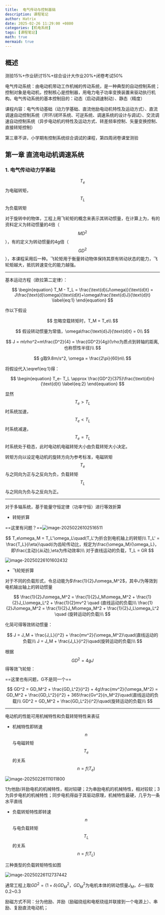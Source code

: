 ```yaml
---
title:  电气传动与控制基础
description: 课程笔记
author: Hatrix
date: 2025-02-26 11:29:00 +0800
categories: [机电系统]
tags: [课程笔记]
math: true
mermaid: true
---
```


## 概述

测验15%+作业研讨15%+综合设计大作业20%+闭卷考试50%

电气传动系统：由电动机带动工作机械的传动系统，是一种典型的自动控制系统；控制对象是电动机，控制核心是控制器，用电力电子功率变换装置来驱动执行机构。电气传动系统的基本控制目的：动态（启动调速制动）、静态（精度）

课程内容：电气传动基础（动力学基础、直流他励电动机特性及运动方式）、直流调速自动控制系统（开环/闭环系统、可逆系统、调速系统的设计与调试）、交流调速自动控制系统（异步电动机的特性及运动方式、转差频率控制、矢量变换控制、直接转矩控制）

第三章不讲，小学期有控制系统综合调试的课程，第四周闭卷课堂测验

## 第一章 直流电动机调速系统

### 1. 电气传动动力学基础

$$T_e$$为电磁转矩，$$T_L$$为负载转矩

对于旋转中的物体，工程上用飞轮矩的概念来表示其转动惯量，在计算上为，有的资料定义为转动惯量的4倍（$$MD^2$$），有的定义为转动惯量的4g倍（$$GD^2$$），本课程采用后一种。飞轮矩用于衡量转动物体保持其原有转动状态的能力，飞轮矩越大，抵抗转速变化的能力越强。

---

基本运动方程（欧拉第二定律）：

$$
\begin{equation}
    T_M - T_L = \frac{\text{d}(J\omega)}{\text{d}t} = J\frac{\text{d}\omega}{\text{d}t}+\omega\frac{\text{d}J}{\text{d}t}
    \label{eq:1}
\end{equation}
$$

作以下假设

$$
忽略空载转矩时，T_M = T_e\\
$$

$$
假设转动惯量为常值，\omega\frac{\text{d}J}{\text{d}t} = 0\\
$$

$$
J = m\rho^2=m\frac{D^2}{4} = \frac{GD^2}{4g}(\rho为质点到转轴的距离,也称惯性半径)\\
$$

$$
g取9.8m/s^2, \omega = \frac{2\pi}{60}n\\
$$

将假设代入\eqref{eq:1}得：

$$
\begin{equation}
    T_e- T_L \approx \frac{GD^2}{375}\frac{\text{d}n}{\text{d}t}
    \label{eq:2}
\end{equation}
$$

显然$$T_e > T_L$$时系统加速，$$T_e<T_L$$时系统减速，$$T_e=T_L$$时系统处于稳态，此时电动机电磁转矩大小由负载转矩大小决定。

转矩方向以设定电动机的旋转方向为参考标准，电磁转矩$$T_e$$与之同向为正与之反向为负，负载转矩$$T_L$$与之同向为负与之反向为正。

---

对于多轴系统，基于能量守恒定律（功率守恒）进行等效折算

- 转矩折算

==这里有问题？==![image-20250226102516511](../assets/post-pics/image-20250226102516511.png)

$$
T_e\omega_M = T_L'\omega_L\quad(T_L'为折合到电机轴上的转矩)\\
T_L' = \frac{T_L}{i\eta}\quad(i为齿轮传动比，规定为\frac{\omega_M}{\omega_L}，即\frac{主动}{从动},\eta为传动效率)\\
对于直线运动的负载，T_L = GR
$$

![image-20250226101602432](../assets/post-pics/image-20250226101602432.png)

- 飞轮矩折算

对于不同的负载形式，令总动能为$\frac{1}{2}J\omega_M^2$，其中$J$为等效到电机输出轴上的转动惯量

$$
    \frac{1}{2}J\omega_M^2 = \frac{1}{2}J_M\omega_M^2 + \frac{1}{2}J_L\omega_L^2 + \frac{1}{2}mv^2 \quad (直线运动的负载)\\
    \frac{1}{2}J\omega_M^2 = \frac{1}{2}J_M\omega_M^2 + \frac{1}{2}J_L\omega_L^2 \quad (旋转运动的负载)\\
$$

化简可得等效转动惯量：

$$
    J = J_M + \frac{J_L}{i^2} + \frac{mv^2}{\omega_M^2}\quad(直线运动的负载)\\
    J = J_M + \frac{J_L}{i^2}\quad(旋转运动的负载)\\
$$

根据$$GD^2 = 4gJ$$得等效飞轮矩：

==这里也有问题，G不是同一个==

$$
    GD^2 = GD_M^2 + \frac{GD_L^2}{i^2} + 4g\frac{mv^2}{\omega_M^2} = GD_M^2 + \frac{GD_L^2}{i^2} + 365\frac{Gv^2}{n_M^2}\quad(直线运动的负载)\\
    GD^2 = GD_M^2 + \frac{GD_L^2}{i^2}\quad(旋转运动的负载)\\
$$

---

电动机的性能可用机械特性和负载转矩特性来表征

- 机械特性即转速$$n$$与电磁转矩$$T_e$$的关系$$n=f(T_e)$$

![image-20250226111011800](../assets/post-pics/image-20250226111011800.png)

1为他励/并励电机的机械特性，相对较硬；2为串励电机的机械特性，相对较软；3为异步电机的机械特性；同步电机得益于其驱动原理，机械特性最硬，几乎为一条水平直线

- 负载转矩特性即转速$$n$$与电负载转矩$$T_L$$的关系$$n=f(T_L)$$

三种类型的负载转矩特性如图

![image-20250226112737442](../assets/post-pics/image-20250226112737442.png)







通常工程上取$GD^2 = (1+\delta)GD_M^2$，$GD_M^2$为电机本体的转动惯量$J_M$，$\delta$一般取0.2~0.3

励磁方式不同：分为他励、并励（励磁绕组和电枢绕组并联接到一个电源上）、串励、复励直流电动机；



